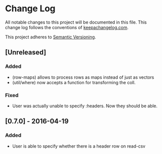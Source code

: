 # Change Log
All notable changes to this project will be documented in this file.
This change log follows the conventions of
[keepachangelog.com](http://keepachangelog.com/).

This project adheres to [Semantic Versioning](http://semver.org/).

## [Unreleased]
### Added
- (row-maps) allows to process rows as maps instead of just as vectors
- (util/where) now accepts a function for transforming the coll.

### Fixed
- User was actually unable to specify :headers.  Now they should be able.

## [0.7.0] - 2016-04-19
### Added
- User is able to specify whether there is a header row on read-csv

